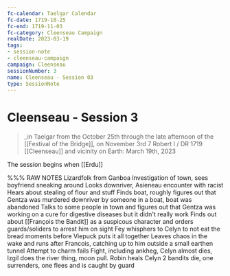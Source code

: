 ```yaml
---
fc-calendar: Taelgar Calendar
fc-date: 1719-10-25
fc-end: 1719-11-03
fc-category: Cleenseau Campaign
realDate: 2023-03-19
tags:
- session-note
- cleenseau-campaign
campaign: Cleenseau
sessionNumber: 3
name: Cleenseau - Session 03
type: SessionNote
---
```

# Cleenseau - Session 3
>_in Taelgar from the October 25th through the late afternoon of the [[Festival of the Bridge]], on November 3rd
>7 Robert I / DR 1719
>[[Cleenseau]] and vicinity
>on Earth: March 19th, 2023

The session begins when [[Erdu]]

%%% RAW NOTES
Lizardfolk from Ganboa
Investigation of town, sees boyfriend sneaking around
Looks downriver, Asieneau encounter with racist
Hears about stealing of flour and stuff
Finds boat, roughly figures out that Gentza was murdered downriver by someone in a boat, boat was abandoned
Talks to some people in town and figures out that Gentza was working on a cure for digestive diseases but it didn't really work
Finds out about [[François the Bandit]] as a suspicous character and orders guards/soliders to arrest him on sight
Fey whisphers to Celyn to not eat the bread moments before Viepuck puts it all together
Leaves chaos in the wake and runs after Francois, catching up to him outside a small earthen tunnel
Attempt to charm fails
Fight, including ankheg, Celyn almost dies, Izgil does the river thing, moon pull. Robin heals Celyn
2 bandits die, one surrenders, one flees and is caught by guard